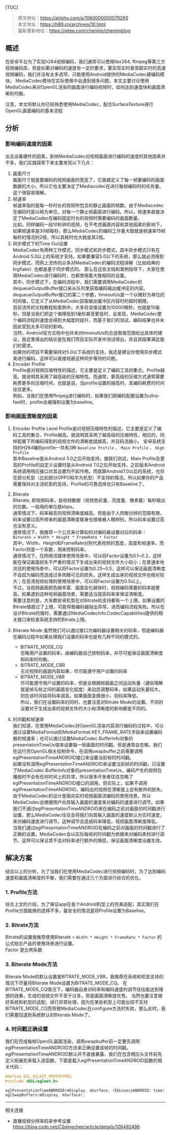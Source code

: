 
[TOC]

> 原文地址：<https://aijishu.com/a/1060000000079293>   
> 本文地址：<https://h89.cn/archives/10.html>    
> 最新更新地址：https://gitee.com/chenjim/chenjimblog  

## 概述
在安卓平台为了实现h264视频编码，我们通常可以使用libx264, ffmpeg等第三方视频编码库，但是如果对编码的速度有一定的要求，要实现实时甚至超实时的高速视频编码，我们并没有太多选项，只能使用Android提供的MediaCodec硬编码模块。
MediaCodec模块在实际使用中会遇到很多问题，本文主要讨论使用MediaCodec来对OpenGL渲染的画面进行编码视频时，如何达到速度快和画面清晰的均衡。

注意，本文将默认你已经熟悉使用MediaCodec，配合SurfaceTexture进行OpenGL画面编码的基本流程

## 分析
### 影响编码速度的因素
出去设备硬件的因素，影响MediaCodec对视频画面进行编码的速度的其他因素并不多，我们实践探索下来主要发现以下几点：

1. 画面尺寸  
画面尺寸就是要编码的视频画面的宽高了，它直接定义了每一帧要编码的画面数据的大小，所以它也主要决定了Mediacodec在进行每帧编码时的任务量。这个很容易理解。  
2. 帧速率  
帧速率指的是每一秒时长的视频所包含的静止画面的帧数。由于Mediacodec在编码时是以帧为单位，对每一个静止帧画面进行编码，所以，帧速率直接决定了MediaCodec在编码固定时长的视频时需要编码的画面数量。  
比如，同样编码一段10秒钟的视频，在不考虑画面内容和其他因素的影响下，如果帧速率是30帧每秒，那么MediaCodec的编码工作量大致就是帧速率15帧每秒的情况的2倍，所以其耗时也大致是其2倍。 
3. 同步模式下的Time Out设置  
MediaCodec有两种工作模式，同步模式和异步模式，其中异步模式只有在Android 5.0以上的系统才支持。如果要兼容5.0以下的系统，那么就必须用到同步模式，而网上流传的众多对MediaCodec的编码流程讲解（比如经典的bigflake）也都是基于同步模式的。
那么在这些文档和案例指导下，大家在使用MediaCodec进行编码时，也都使用着大致相同的设置。  
其中，同步模式下，在编码流程中，我们需要调用MediaCodec的dequeueOutputBuffer接口来从队列里获取编码输出缓冲区的内容。 dequeueOutputBuffer接口的第二个参数，timeoutUs是一个以微妙为单位的时间值，它定义了从MediaCodec获取输出缓冲区内容时的超时期限。  
目前流传的文档教程和案例中，大多将该值设置为10000微秒，也就是10毫秒。但是当我们把这个值降低到1毫秒甚至更低时，会发现，MediaCodec整个编码流程的速度会得到大幅度的提升，而基于我们的测试，编码结果也并未因此受到太多可视的影响。  
当然，Android官方文档中也并未对timeoutUs的合适取值范围给出具体的建议，我这里得出的结论是在我们项目实际开发中测试得出，并且其结果满足我们的需求。  
如果你的项目不需要保持对5.0以下系统的支持，我还是建议你使用异步模式来进行编码，这样可以直接规避这种同步等待的问题。  
4. Encoder Profile  
Profile是对视频压缩特性的描述，它主要是定义了编码工具的集合。Profile越高，就说明其采用了越高级的压缩特性。而通常，更高级的压缩方式通常需要耗费更多的压缩时间，也就是说，当profile设置的越高时，其编码耗费的时间往往更多。  
例如，当我们在使用ffmpeg进行编码时，如果我们把编码配置设置为ultra-fast时，profile会被强制设置为baseline。  

### 影响画面清晰度的因素  
1. Encoder Profile Level
Profile是对视频压缩特性的描述，它主要是定义了编码工具的集合。Profile越高，就说明其采用了越高级的压缩特性，相应的，同样配置下所编码得到的视频文件的清晰度就越高，并且码流越小。
安卓系统支持的H264编码profile一共有3种
`Baseline Profile` 、 `Main Profile`  、  `High Profile`    
其中Baseline是从Android 3.0之后开始支持，据我们测试，Main Profile及更高的Profile的自定义设置时是从Android 7.0之后开始支持，之前版本Android系统调用相应接口对其设置均不起作用。而就算Android7.0以后的系统，也存在部分机型（比如部分OPPO和华为机型）不支持的情况。所以如果你的产品需要保持对主流机型的支持，Profile的可靠选择也只有Baseline了。

1. Biterate  
Biterate, 即视频码率，是视频数据（视频色彩量、亮度量、像素量）每秒输出的位数。一般用的单位是kbps。  
通常情况下，码率越高则视频清晰度越高。但是由于人肉眼分辨的范围有限，码率设置过高所带来的画面清晰度替身也很难被人眼辨别，所以码率设置过高也没有意义。  
通常情况下，我推荐一个公式来计算如何对编码器设置对应的码率：  
`Biterate = Width * Height * FrameRate * Factor`  
其中，Width、Height和FrameRate分别代表视频的宽度，高度和帧速率，而Factor则是一个系数，用来控制码率。  
通常情况下，在网络流媒体使用场景中，可以将Factor设置为0.1~0.2，这样能在保证画面损失不严重的情况下生成出来的视频文件大小较小；在普通本地浏览的使用场景中，可以将Factor设置为0.25~0.5，这样可以保证画面清晰度不会因为编码而造成过多肉眼可见的损失，这样生成出来的视频文件也相对较大；在高清视频处理的使用场景中，可以将Factor设置为0.5以上。  
不过，当视频画面颜色越丰富、画面变化越快时，视频编码需要的码率就更高，如果遇到这种视频画面场景，需要适当提高码率来保证清晰度。  
需要注意的是，大多数安卓机型在对Bitrate的支持都有一个上限，如果设置的Bitrate值超过了上限，可能导致编码器抛出异常，进而编码流程失败。所以在设计Bitrate的值时，需要通过MediaCodecInfo.CodecCapabilities提供的相关接口来检查系统支持的Bitrate上限。  
3. Biterate Mode
虽然我们可以通过接口为编码器设置相关的码率，但是编码器在编码过程中如果处理我们设置的码率也是有几种不同的模式的。  
    - BITRATE_MODE_CQ   
忽略用户设置的码率，由编码器自己控制码率，并尽可能保证画面清晰度和码率的均衡。  
    - BITRATE_MODE_CBR  
无论视频的画面内容如果，尽可能遵守用户设置的码率  
    - BITRATE_MODE_VBR  
尽可能遵守用户设置的码率，但是会根据帧画面之间运动矢量（通俗理解就是帧与帧之间的画面变化程度）来动态调整码率，如果运动矢量较大，则在该时间段将码率调高，如果画面变换很小，则码率降低。   
所以，我们在设置码率的同时，也要注意对Bitrate Mode的设置。不同的设置对于生成出来的视频文件的大小和清晰度的影响都是不同的。  

4. 时间戳和帧速率  
我们知道，在使用MediaCodec对OpenGL渲染内容进行编码的过程中，可以通过设置MediaFormat的MediaFormat.KEY_FRAME_RATE字段来设置编码器的帧速率；也可以通过设置MediaCodec.BufferInfo对象的presentationTimeUs值来设置每一帧画面的时间戳。但是通常会忽略，我们在运行完OpenGL相关绘制命令，在调用swapbuffer之前需要调用eglPresentationTimeANDROID接口来设置当前帧的时间戳。  
如果没有调用eglPresentationTimeANDROID来设置当前帧的时间戳，只设置了MediaCodec.BufferInfo对象的presentationTimeUs，编码产生的视频在播放时不会有任何时间上的异常，所以很多开发者往往忽略了eglPresentationTimeANDROID接口的调用。但实际上，如果不调用eglPresentationTimeANDROID，编码出的视频在清晰度上会有额外的损失。  
由于MediaCodec的设计是面向实时视频画面流编码的使用场景，所以MediaCodec会根据用户向其输入画面的速度来对编码的速度进行调节。如果我们不通过eglPresentationTimeANDROID来在编码之前对画面的时间戳进行设置，那么MediaCodec往往会将我们向其输入画面的速度默认为实时速度，来对编码速度进行调节。这种调节会造成码率降低，视频画面清晰度降低。  
当我们通过eglPresentationTimeANDROID在编码之前对画面的时间戳进行了正确的设置，MediaCodec会以实际每帧的时间戳为依据来对编码素材进行调节。这样可以保证其不会对码率进行额外的降低，保证画面清晰度设置生效。  

## 解决方案

结合以上的分析，为了当我们在使用MediaCodec进行视频编码时，为了达到编码速度和画面清晰度的平衡，我们需要在通过几个方面进行综合的优化。

### 1. Profile方法
综合上文的介绍，为了保证app在各个Android机型上的完美适配，其实我们在Profile方面能做的选择不多，最安全的情况是将Profile设置为Baseline。

### 2. Bitrate方法
Bitrate的设置我推荐使用Biterate = `Width * Height * FrameRate * Factor` 的公式结合产品的使用场景进行设置。  
Factor 是比例系数

### 3. Biterate Mode方法
Biterate Mode的默认设置是BITRATE_MODE_VBR，我推荐在系统和机型支持的情况下尽量将Biterate Mode设置为BITRATE_MODE_CQ。
在BITRATE_MODE_CQ情况下，编码器自身对码率和编码速度的调节往往能达到理想的效果，生成的视频文件不至于过多，但是画面清晰度优秀。
当然也要注意做好系统和机型的适配，进行异常处理，因为在某些机型上可能出现不支持BITRATE_MODE_CQ而导致MediaCodec在configure方法时失败，那么此时，我们需要回退到系统默认的Biterate Mode了。

### 4. 时间戳正确设置
我们在完成每帧OpenGL画面渲染，调用swapbuffer前一定要先调用eglPresentationTimeANDROID方法来正确设置该帧的时间戳。
eglPresentationTimeANDROID默认并不直接暴露，我们在包含相应头文件前先定义拓展宏来载入该函数。下面是载入eglPresentationTimeANDROID函数的相关代码：
``` c
#define EGL_EGLEXT_PROTOTYPES
#include <EGL/eglext.h>

eglPresentationTimeANDROID(mDisplay, mSurface, (EGLnsecsANDROID) time); // 在调用eglSwapBuffers先正确设置当前时间戳
eglSwapBuffers(mDisplay, mSurface);
```


----

相关连接  
- 直播视频分辨率码率参考设置
  <https://blog.csdn.net/CSqingchen/article/details/106492496>  

